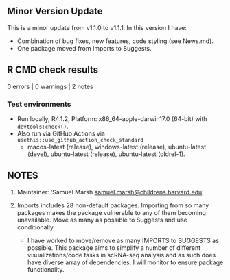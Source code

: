 ## Minor Version Update 
This is a minor update from v1.1.0 to v1.1.1. In this version I have:  

- Combination of bug fixes, new features, code styling (see News.md).  
- One package moved from Imports to Suggests.  


## R CMD check results

0 errors | 0 warnings | 2 notes

### Test environments  
- Run locally, R4.1.2, Platform: x86_64-apple-darwin17.0 (64-bit) with `devtools:check()`.  
- Also run via GitHub Actions via `usethis::use_github_action_check_standard`
    - macos-latest (release), windows-latest (release), ubuntu-latest (devel), ubuntu-latest (release), ubuntu-latest (oldrel-1).  

## NOTES
1. Maintainer: ‘Samuel Marsh <samuel.marsh@childrens.harvard.edu>’

2. Imports includes 28 non-default packages.
  Importing from so many packages makes the package vulnerable to any of
  them becoming unavailable.  Move as many as possible to Suggests and
  use conditionally.  
    - I have worked to move/remove as many IMPORTS to SUGGESTS as possible.  This package aims to simplify a number of different
    visualizations/code tasks in scRNA-seq analysis and as such does have diverse array of dependencies.  I will monitor
    to ensure package functionality.
